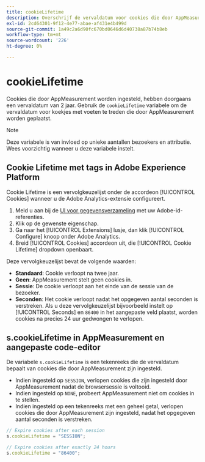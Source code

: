 ```yaml
---
title: cookieLifetime
description: Overschrijf de vervaldatum voor cookies die door AppMeasurement worden gemaakt.
exl-id: 2cd64301-9f12-4e77-abae-af431e4b499d
source-git-commit: 1a49c2a6d90fc670bd0646d6d40738a87b74b8eb
workflow-type: tm+mt
source-wordcount: '226'
ht-degree: 0%

---
```


# cookieLifetime

Cookies die door AppMeasurement worden ingesteld, hebben doorgaans een vervaldatum van 2 jaar. Gebruik de `cookieLifetime` variabele om de vervaldatum voor koekjes met voeten te treden die door AppMeasurement worden geplaatst.

>[!NOTE]
>
>Deze variabele is van invloed op unieke aantallen bezoekers en attributie. Wees voorzichtig wanneer u deze variabele instelt.

## Cookie Lifetime met tags in Adobe Experience Platform

Cookie Lifetime is een vervolgkeuzelijst onder de accordeon [!UICONTROL Cookies] wanneer u de Adobe Analytics-extensie configureert.

1. Meld u aan bij de [UI voor gegevensverzameling](https://experience.adobe.com/data-collection) met uw Adobe-id-referenties.
1. Klik op de gewenste eigenschap.
1. Ga naar het [!UICONTROL Extensions] lusje, dan klik [!UICONTROL Configure] knoop onder Adobe Analytics.
1. Breid [!UICONTROL Cookies] accordeon uit, die [!UICONTROL Cookie Lifetime] dropdown openbaart.

Deze vervolgkeuzelijst bevat de volgende waarden:

* **Standaard**: Cookie verloopt na twee jaar.
* **Geen**: AppMeasurement stelt geen cookies in.
* **Sessie**: De cookie verloopt aan het einde van de sessie van de bezoeker.
* **Seconden**: Het cookie verloopt nadat het opgegeven aantal seconden is verstreken. Als u deze vervolgkeuzelijst bijvoorbeeld instelt op [!UICONTROL Seconds] en `86400` in het aangepaste veld plaatst, worden cookies na precies 24 uur gedwongen te verlopen.

## s.cookieLifetime in AppMeasurement en aangepaste code-editor

De variabele `s.cookieLifetime` is een tekenreeks die de vervaldatum bepaalt van cookies die door AppMeasurement zijn ingesteld.

* Indien ingesteld op `SESSION`, verlopen cookies die zijn ingesteld door AppMeasurement nadat de browsersessie is voltooid.
* Indien ingesteld op `NONE`, probeert AppMeasurement niet om cookies in te stellen.
* Indien ingesteld op een tekenreeks met een geheel getal, verlopen cookies die door AppMeasurement zijn ingesteld, nadat het opgegeven aantal seconden is verstreken.

```js
// Expire cookies after each session
s.cookieLifetime = "SESSION";

// Expire cookies after exactly 24 hours
s.cookieLifetime = "86400";
```
